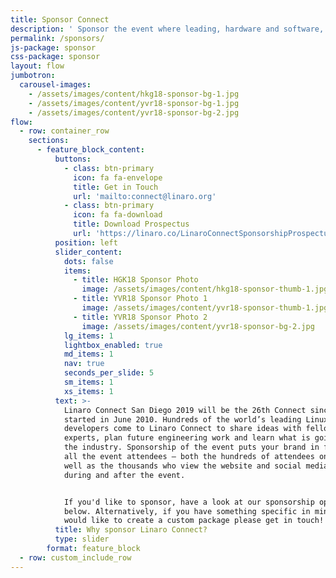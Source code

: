 ```yaml
---
title: Sponsor Connect
description: ' Sponsor the event where leading, hardware and software, Arm ecosystem players come together.'
permalink: /sponsors/
js-package: sponsor
css-package: sponsor
layout: flow
jumbotron:
  carousel-images:
    - /assets/images/content/hkg18-sponsor-bg-1.jpg
    - /assets/images/content/yvr18-sponsor-bg-1.jpg
    - /assets/images/content/yvr18-sponsor-bg-2.jpg
flow:
  - row: container_row
    sections:
      - feature_block_content:
          buttons:
            - class: btn-primary
              icon: fa fa-envelope
              title: Get in Touch
              url: 'mailto:connect@linaro.org'
            - class: btn-primary
              icon: fa fa-download
              title: Download Prospectus
              url: 'https://linaro.co/LinaroConnectSponsorshipProspectus'
          position: left
          slider_content:
            dots: false
            items:
              - title: HGK18 Sponsor Photo
                image: /assets/images/content/hkg18-sponsor-thumb-1.jpg
              - title: YVR18 Sponsor Photo 1
                image: /assets/images/content/yvr18-sponsor-thumb-1.jpg
              - title: YVR18 Sponsor Photo 2
                image: /assets/images/content/yvr18-sponsor-bg-2.jpg
            lg_items: 1
            lightbox_enabled: true
            md_items: 1
            nav: true
            seconds_per_slide: 5
            sm_items: 1
            xs_items: 1
          text: >-
            Linaro Connect San Diego 2019 will be the 26th Connect since Linaro
            started in June 2010. Hundreds of the world’s leading Linux on Arm
            developers come to Linaro Connect to share ideas with fellow
            experts, plan future engineering work and learn what is going on in
            the industry. Sponsorship of the event puts your brand in front of
            all the event attendees – both the hundreds of attendees on-site as
            well as the thousands who view the website and social media before,
            during and after the event.


            If you'd like to sponsor, have a look at our sponsorship options
            below. Alternatively, if you have something specific in mind or
            would like to create a custom package please get in touch! 
          title: Why sponsor Linaro Connect?
          type: slider
        format: feature_block
  - row: custom_include_row
---
```


